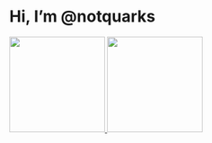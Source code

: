 # Hi, I’m @notquarks
<div>
  <a href="https://github.com/notquarks">
  <img height="170em" src="https://github-readme-stats-personal-one.vercel.ap/api?username=notquarks&hide=stars&count_private=true&show_icons=true&theme=aura_dark&include_all_commits=true"/>
  <img height="170em" src="https://github-readme-stats-personal-one.vercel.app/api/top-langs/?username=notquarks&layout=compact&langs_count=7&theme=aura_dark&include_all_commits=true&hide=Jupyter%20Notebook"/>
</div>
